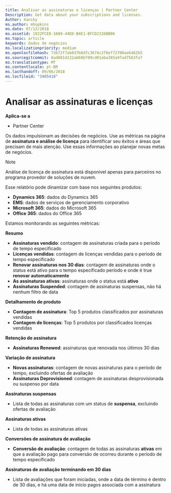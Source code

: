 ```yaml
---
title: Analisar as assinaturas e licenças | Partner Center
Description: Get data about your subscriptions and licenses.
Author: Xansky
ms.author: mhopkins
ms.date: 07/12/2018
ms.assetid: 1922FCE8-3A89-44ED-B4E1-BFCD2326BB06
ms.topic: article
keywords: dados de negócios
ms.localizationpriority: medium
ms.openlocfilehash: 73672f7ab037b8d7c3674c2f8ef72700ae6462b5
ms.sourcegitcommit: 6ad681d132ab60bf09cd01eba385a9fad7563fa7
ms.translationtype: MT
ms.contentlocale: pt-BR
ms.lasthandoff: 09/06/2018
ms.locfileid: "3405418"
---
```

# <a name="analyze-subscriptions-and-licenses"></a>Analisar as assinaturas e licenças 

**Aplica-se a**
- Partner Center

Os dados impulsionam as decisões de negócios. Use as métricas na página de **assinatura e análise de licença** para identificar seu êxitos e áreas que precisam de mais atenção. Use essas informações ao planejar novas metas de negócios.

> [!NOTE]
> Análise de licença de assinatura está disponível apenas para parceiros no programa provedor de soluções de nuvem.


Esse relatório pode dinamizar com base nos seguintes produtos:

 - **Dynamics 365**: dados do Dynamics 365  
 - **EMS**: dados de serviços de gerenciamento corporativo  
 - **Microsoft 365**: dados do Microsoft 365  
 - **Office 365**: dados do Office 365  


Estamos monitorando as seguintes métricas:

**Resumo**  
 - **Assinaturas vendido**: contagem de assinaturas criada para o período de tempo especificado  
 - **Licenças vendidas**: contagem de licenças vendidas para o período de tempo especificado   
 - **Renovar assinaturas nos 30 dias**: contagem de assinaturas onde o status está ativo para o tempo especificado período e onde é true **renovar automaticamente**
 - **As assinaturas ativas**: assinaturas onde o status está **ativo**  
 - **Assinaturas Suspended**: contagem de assinaturas suspensas, não há nenhum filtro de data  

**Detalhamento de produto**  
 - **Contagem de assinatura**: Top 5 produtos classificados por assinaturas vendidas  
 - **Contagem de licenças**: Top 5 produtos por classificados licenças vendidas

**Retenção de assinatura**
 - **Assinaturas Renewed**: assinaturas que renovada nos últimos 30 dias  

**Variação de assinatura**  
 - **Novas assinaturas**: contagem de novas assinaturas para o período de tempo, excluindo ofertas de avaliação  
 - **Assinaturas Deprovisioned**: contagem de assinaturas desprovisionada ou suspenso por data  

**Assinaturas suspensas**  
 - Lista de todas as assinaturas com um status de **suspensa**, excluindo ofertas de avaliação  
  
**Assinaturas ativas**
 - Lista de todas as assinaturas ativas  

**Conversões de assinatura de avaliação**  
 - **Conversão de avaliação**: contagem de todas as assinaturas **ativas** em que a avaliação pago para conversão de ocorreu durante o período de tempo especificado  

**Assinaturas de avaliação terminando em 30 dias**  
 - Lista de avaliações que foram iniciadas, onde a data de término é dentro de 30 dias, e há uma data de início pagos associada com a assinatura  

  